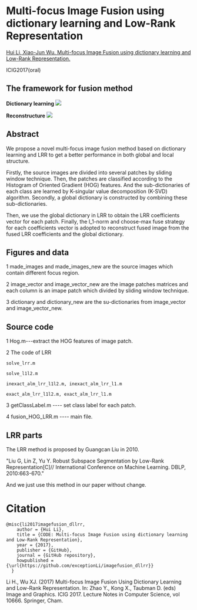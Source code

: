 # Multi-focus Image Fusion using dictionary learning and Low-Rank Representation

[Hui Li, Xiao-Jun Wu. Multi-focus Image Fusion using dictionary learning and Low-Rank Representation.](https://link.springer.com/chapter/10.1007/978-3-319-71607-7_59)

ICIG2017(oral)

## The framework for fusion method
<b>Dictionary learning</b>
![](https://github.com/exceptionLi/imagefusion_dllrr/blob/master/framework/dictionary_learning.png)

<b>Reconstructure</b>
![](https://github.com/exceptionLi/imagefusion_dllrr/blob/master/framework/reconstructure.png)


## Abstract
We propose a novel multi-focus image fusion method based on dictionary learning and LRR to get a better performance in both global and local structure. 

Firstly, the source images are divided into several patches by sliding window technique. Then, the patches are classified according to the Histogram of Oriented Gradient (HOG) features. And the sub-dictionaries of each class are learned by K-singular value decomposition (K-SVD) algorithm. Secondly, a global dictionary is constructed by combining these sub-dictionaries. 

Then, we use the global dictionary in LRR to obtain the LRR coefficients vector for each patch. Finally, the l_1-norm and choose-max fuse strategy for each coefficients vector is adopted to reconstruct fused image from the fused LRR coefficients and the global dictionary. 


## Figures and data
1 made_images and made_images_new are the source images which contain different focus region.

2 image_vector and image_vector_new are the image patches matrices and each column is an imape patch which divided by sliding window technique.

3 dictionary and dictionary_new are the su-dictionaries from image_vector and image_vector_new.


## Source code
1 Hog.m---extract the HOG features of image patch.

2 The code of LRR

	solve_lrr.m

	solve_l1l2.m

	inexact_alm_lrr_l1l2.m, inexact_alm_lrr_l1.m

	exact_alm_lrr_l1l2.m, exact_alm_lrr_l1.m
	

3 getClassLabel.m ---- set class label for each patch.

4 fusion_HOG_LRR.m ---- main file.

## LRR parts
The LRR method is proposed by Guangcan Liu in 2010.

"Liu G, Lin Z, Yu Y. Robust Subspace Segmentation by Low-Rank Representation[C]// International Conference on Machine Learning. DBLP, 2010:663-670."

And we just use this method in our paper without change.


# Citation
```
@misc{li2017imagefusion_dllrr,
    author = {Hui Li},
    title = {CODE: Multi-focus Image Fusion using dictionary learning and Low-Rank Representation},
    year = {2017},
    publisher = {GitHub},
    journal = {GitHub repository},
    howpublished = {\url{https://github.com/exceptionLi/imagefusion_dllrr}}
  }
```
Li H., Wu XJ. (2017) Multi-focus Image Fusion Using Dictionary Learning and Low-Rank Representation. In: Zhao Y., Kong X., Taubman D. (eds) Image and Graphics. ICIG 2017. Lecture Notes in Computer Science, vol 10666. Springer, Cham.
